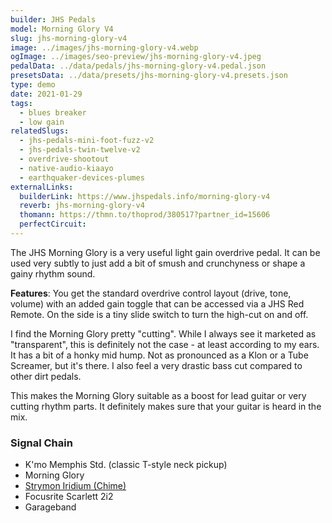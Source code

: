 ```yaml
---
builder: JHS Pedals
model: Morning Glory V4
slug: jhs-morning-glory-v4
image: ../images/jhs-morning-glory-v4.webp
ogImage: ../images/seo-preview/jhs-morning-glory-v4.jpeg
pedalData: ../data/pedals/jhs-morning-glory-v4.pedal.json
presetsData: ../data/presets/jhs-morning-glory-v4.presets.json
type: demo
date: 2021-01-29
tags:
  - blues breaker
  - low gain
relatedSlugs:
  - jhs-pedals-mini-foot-fuzz-v2
  - jhs-pedals-twin-twelve-v2
  - overdrive-shootout
  - native-audio-kiaayo
  - earthquaker-devices-plumes
externalLinks:
  builderLink: https://www.jhspedals.info/morning-glory-v4
  reverb: jhs-morning-glory-v4
  thomann: https://thmn.to/thoprod/380517?partner_id=15606
  perfectCircuit:
---
```


The JHS Morning Glory is a very useful light gain overdrive pedal. It can be used very subtly to just add a bit of smush and crunchyness or shape a gainy rhythm sound.

**Features**: You get the standard overdrive control layout (drive, tone, volume) with an added gain toggle that can be accessed via a JHS Red Remote. On the side is a tiny slide switch to turn the high-cut on and off.

I find the Morning Glory pretty "cutting". While I always see it marketed as "transparent", this is definitely not the case - at least according to my ears. It has a bit of a honky mid hump. Not as pronounced as a Klon or a Tube Screamer, but it's there. I also feel a very drastic bass cut compared to other dirt pedals.

This makes the Morning Glory suitable as a boost for lead guitar or very cutting rhythm parts. It definitely makes sure that your guitar is heard in the mix.

### Signal Chain

- K'mo Memphis Std. (classic T-style neck pickup)
- Morning Glory
- [Strymon Iridium (Chime)](/demos/strymon-iridium)
- Focusrite Scarlett 2i2
- Garageband
